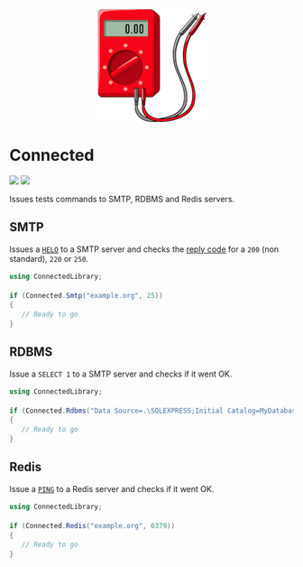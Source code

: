 <p align="center">
    <a href="#connected">
        <img alt="logo" src="Assets/logo-200x200.png">
    </a>
</p>

# Connected

[![][build-img]][build]
[![][nuget-img]][nuget]

Issues tests commands to SMTP, RDBMS and Redis servers.

[build]:     https://ci.appveyor.com/project/TallesL/net-connected
[build-img]: https://ci.appveyor.com/api/projects/status/github/tallesl/net-connected?svg=true
[nuget]:     https://www.nuget.org/packages/Connected
[nuget-img]: https://badge.fury.io/nu/Connected.svg

## SMTP

Issues a [`HELO`] to a SMTP server and checks the [reply code] for a `200` (non standard), `220` or `250`.

```cs
using ConnectedLibrary;

if (Connected.Smtp("example.org", 25))
{
   // Ready to go
}
```

[`HELO`]:     https://tools.ietf.org/html/rfc5321#section-3.2
[reply code]: https://tools.ietf.org/html/rfc5321#section-4.2.3

## RDBMS

Issue a `SELECT 1` to a SMTP server and checks if it went OK.

```cs
using ConnectedLibrary;

if (Connected.Rdbms("Data Source=.\SQLEXPRESS;Initial Catalog=MyDatabase;Integrated Security=true"))
{
   // Ready to go
}
```

## Redis

Issue a [`PING`] to a Redis server and checks if it went OK.

```cs
using ConnectedLibrary;

if (Connected.Redis("example.org", 6379))
{
   // Ready to go
}
```

[`PING`]: http://redis.io/commands/ping
